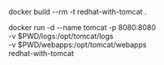 
docker build --rm -t redhat-with-tomcat .

docker run -d --name tomcat -p 8080:8080 \
-v $PWD/logs:/opt/tomcat/logs \
-v $PWD/webapps:/opt/tomcat/webapps \
redhat-with-tomcat
